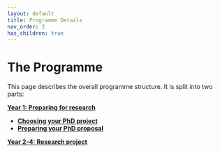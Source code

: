 ```yaml
---
layout: default
title: Programme Details
nav_order: 2
has_children: true
---
```


# The Programme

This page describes the overall programme structure. It is split into two parts: 

[**Year 1: Preparing for research**](year1.md)   

- [**Choosing your PhD project**](phd-choice.md)  
- [**Preparing your PhD proposal**](progression.md)  

[**Year 2-4: Research project**](year24.md) 

